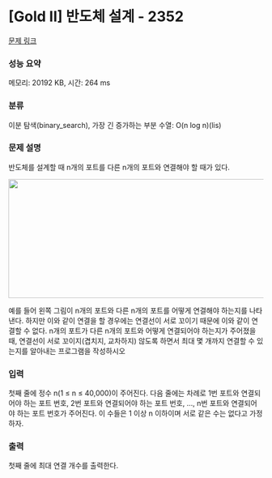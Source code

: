 # [Gold II] 반도체 설계 - 2352 

[문제 링크](https://www.acmicpc.net/problem/2352) 

### 성능 요약

메모리: 20192 KB, 시간: 264 ms

### 분류

이분 탐색(binary_search), 가장 긴 증가하는 부분 수열: O(n log n)(lis)

### 문제 설명

<p>반도체를 설계할 때 n개의 포트를 다른 n개의 포트와 연결해야 할 때가 있다.</p>

<p style="text-align: center;"><img alt="" src="https://www.acmicpc.net/JudgeOnline/upload/201103/chip.png" style="height:235px; width:567px"></p>

<p>예를 들어 왼쪽 그림이 n개의 포트와 다른 n개의 포트를 어떻게 연결해야 하는지를 나타낸다. 하지만 이와 같이 연결을 할 경우에는 연결선이 서로 꼬이기 때문에 이와 같이 연결할 수 없다. n개의 포트가 다른 n개의 포트와 어떻게 연결되어야 하는지가 주어졌을 때, 연결선이 서로 꼬이지(겹치지, 교차하지) 않도록 하면서 최대 몇 개까지 연결할 수 있는지를 알아내는 프로그램을 작성하시오</p>

### 입력 

 <p>첫째 줄에 정수 n(1 ≤ n ≤ 40,000)이 주어진다. 다음 줄에는 차례로 1번 포트와 연결되어야 하는 포트 번호, 2번 포트와 연결되어야 하는 포트 번호, …, n번 포트와 연결되어야 하는 포트 번호가 주어진다. 이 수들은 1 이상 n 이하이며 서로 같은 수는 없다고 가정하자.</p>

### 출력 

 <p>첫째 줄에 최대 연결 개수를 출력한다.</p>

